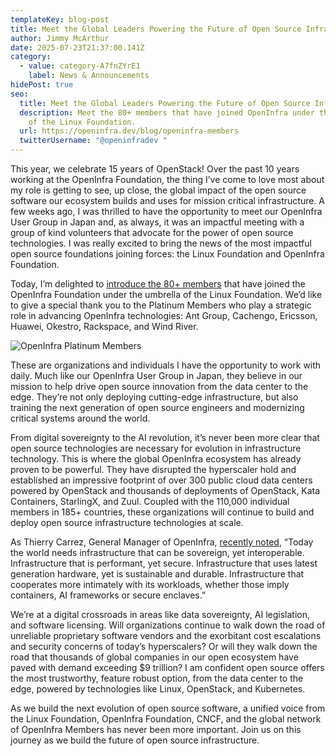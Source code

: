 ```yaml
---
templateKey: blog-post
title: Meet the Global Leaders Powering the Future of Open Source Infrastructure
author: Jimmy McArthur
date: 2025-07-23T21:37:00.141Z
category:
  - value: category-A7fnZYrE1
    label: News & Announcements
hidePost: true
seo:
  title: Meet the Global Leaders Powering the Future of Open Source Infrastructure
  description: Meet the 80+ members that have joined OpenInfra under the umbrella
    of the Linux Foundation.
  url: https://openinfra.dev/blog/openinfra-members
  twitterUsername: "@openinfradev "
---
```

This year, we celebrate 15 years of OpenStack! Over the past 10 years working at the OpenInfra Foundation, the thing I’ve come to love most about my role is getting to see, up close, the global impact of the open source software our ecosystem builds and uses for mission critical infrastructure. A few weeks ago, I was thrilled to have the opportunity to meet our OpenInfra User Group in Japan and, as always, it was an impactful meeting with a group of kind volunteers that advocate for the power of open source technologies. I was really excited to bring the news of the most impactful open source foundations joining forces: the Linux Foundation and OpenInfra Foundation.

Today, I’m delighted to [introduce the 80+ members](openinfra.org/members) that have joined the OpenInfra Foundation under the umbrella of the Linux Foundation. We’d like to give a special thank you to the Platinum Members who play a strategic role in advancing OpenInfra technologies: Ant Group, Cachengo, Ericsson, Huawei, Okestro, Rackspace, and Wind River. 

![OpenInfra Platinum Members](/img/platinum_oif.png "OpenInfra Platinum Members")

These are organizations and individuals I have the opportunity to work with daily. Much like our OpenInfra User Group in Japan, they believe in our mission to help drive open source innovation from the data center to the edge. They’re not only deploying cutting-edge infrastructure, but also training the next generation of open source engineers and modernizing critical systems around the world.

From digital sovereignty to the AI revolution, it’s never been more clear that open source technologies are necessary for evolution in infrastructure technology. This is where the global OpenInfra ecosystem has already proven to be powerful. They have disrupted the hyperscaler hold and established an impressive footprint of over 300 public cloud data centers powered by OpenStack and thousands of deployments of OpenStack, Kata Containers, StarlingX, and Zuul. Coupled with the 110,000 individual members in 185+ countries, these organizations will continue to build and deploy open source infrastructure technologies at scale. 

As Thierry Carrez, General Manager of OpenInfra, [recently noted](https://openinfra.org/blog/openinfra-vision), “Today the world needs infrastructure that can be sovereign, yet interoperable. Infrastructure that is performant, yet secure. Infrastructure that uses latest generation hardware, yet is sustainable and durable. Infrastructure that cooperates more intimately with its workloads, whether those imply containers, AI frameworks or secure enclaves.” 

We’re at a digital crossroads in areas like data sovereignty, AI legislation, and software licensing. Will organizations continue to walk down the road of unreliable proprietary software vendors and the exorbitant cost escalations and security concerns of today’s hyperscalers? Or will they walk down the road that thousands of global companies in our open ecosystem have paved with demand exceeding $9 trillion? I am confident open source offers the most trustworthy, feature robust option, from the data center to the edge, powered by technologies like Linux, OpenStack, and Kubernetes.

As we build the next evolution of open source software, a unified voice from the Linux Foundation, OpenInfra Foundation, CNCF, and the global network of OpenInfra Members has never been more important. Join us on this journey as we build the future of open source infrastructure.